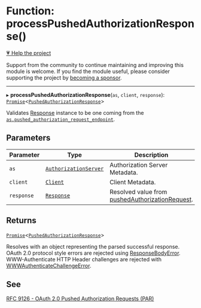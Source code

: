 # Function: processPushedAuthorizationResponse()

[💗 Help the project](https://github.com/sponsors/panva)

Support from the community to continue maintaining and improving this module is welcome. If you find the module useful, please consider supporting the project by [becoming a sponsor](https://github.com/sponsors/panva).

***

▸ **processPushedAuthorizationResponse**(`as`, `client`, `response`): [`Promise`](https://developer.mozilla.org/docs/Web/JavaScript/Reference/Global_Objects/Promise)\<[`PushedAuthorizationResponse`](../interfaces/PushedAuthorizationResponse.md)\>

Validates [Response](https://developer.mozilla.org/docs/Web/API/Response) instance to be one coming from the
[`as.pushed_authorization_request_endpoint`](../interfaces/AuthorizationServer.md#pushed_authorization_request_endpoint).

## Parameters

| Parameter | Type | Description |
| ------ | ------ | ------ |
| `as` | [`AuthorizationServer`](../interfaces/AuthorizationServer.md) | Authorization Server Metadata. |
| `client` | [`Client`](../interfaces/Client.md) | Client Metadata. |
| `response` | [`Response`](https://developer.mozilla.org/docs/Web/API/Response) | Resolved value from [pushedAuthorizationRequest](pushedAuthorizationRequest.md). |

## Returns

[`Promise`](https://developer.mozilla.org/docs/Web/JavaScript/Reference/Global_Objects/Promise)\<[`PushedAuthorizationResponse`](../interfaces/PushedAuthorizationResponse.md)\>

Resolves with an object representing the parsed successful response. OAuth 2.0 protocol
  style errors are rejected using [ResponseBodyError](../classes/ResponseBodyError.md). WWW-Authenticate HTTP Header
  challenges are rejected with [WWWAuthenticateChallengeError](../classes/WWWAuthenticateChallengeError.md).

## See

[RFC 9126 - OAuth 2.0 Pushed Authorization Requests (PAR)](https://www.rfc-editor.org/rfc/rfc9126.html#name-pushed-authorization-reques)
